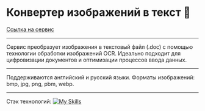 # Конвертер изображений в текст 🔄

[Ссылка на сервис](https://poposhka1990.github.io/scan-to-text-converter/)

***

Сервис преобразует изображения в текстовый файл (.doc) с помощью технологии обработки изображений OCR.
Идеально подходит для цифровизации документов и оптимизации процессов ввода данных.

***

Поддерживаются английский и русский языки.
Форматы изображений: bmp, jpg, png, pbm, webp.

***

Стэк технологий:
[![My Skills](https://skillicons.dev/icons?i=html,css,javascript,tesseract)](https://skillicons.dev)
